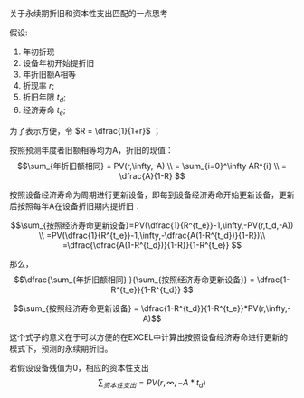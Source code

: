 关于永续期折旧和资本性支出匹配的一点思考


假设:  
  1. 年初折现
  2. 设备年初开始提折旧
  3. 年折旧额A相等
  4. 折现率 $r$;  
  5. 折旧年限 $t_d$;  
  6. 经济寿命 $t_e$;


为了表示方便，令    $R = \dfrac{1}{1+r}$  ；

按照预测年度者旧额相等均为A，折旧的现值：
  $$\sum_{年折旧额相同} = PV(r,\infty,-A)  \\
    = \sum_{i=0}^\infty AR^{i}  \\
    = \dfrac{A}{1-R}
  $$

按照设备经济寿命为周期进行更新设备，即每到设备经济寿命开始更新设备，更新后按照每年A在设备折旧期内提折旧：

$$\sum_{按照经济寿命更新设备}=PV(\dfrac{1}{R^{t_e}}-1,\infty,-PV(r,t_d,-A)) \\
   =PV(\dfrac{1}{R^{t_e}}-1,\infty,-\dfrac{A(1-R^{t_d})}{1-R})\\
   =\dfrac{\dfrac{A(1-R^{t_d})}{1-R}}{1-R^{t_e}}
$$

那么，
$$\dfrac{\sum_{年折旧额相同} }{\sum_{按照经济寿命更新设备}} = \dfrac{1-R^{t_e}}{1-R^{t_d}}
$$

$$\sum_{按照经济寿命更新设备} = \dfrac{1-R^{t_d}}{1-R^{t_e}}*PV(r,\infty,-A)$$


这个式子的意义在于可以方便的在EXCEL中计算出按照设备经济寿命进行更新的模式下，预测的永续期折旧。


若假设设备残值为0，相应的资本性支出 
$$\sum_{资本性支出}= PV(r,\infty,-A*t_d)
$$
